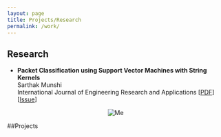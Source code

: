```yaml
---
layout: page
title: Projects/Research
permalink: /work/
---
```

## Research
* **Packet Classification using Support Vector Machines with String Kernels**<br />
Sarthak Munshi<br />
International Journal of Engineering Research and Applications
[<a href="http://www.ijera.com/papers/Vol6_issue8/Part-%204/E0608042125.pdf">PDF</a>][<a href="http://www.ijera.com/pages/v6no8(v4).html">Issue</a>]
<p align="center">
  <img alt="Me" src="http://oi65.tinypic.com/11b2c74.jpg"/>
</p>


##Projects